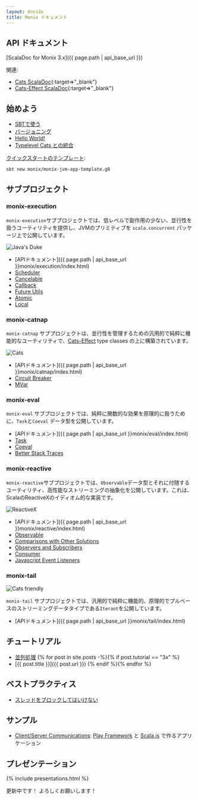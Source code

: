 ```yaml
---
layout: docs3x
title: Monix ドキュメント
---
```


## API ドキュメント

[ScalaDoc for Monix 3.x]({{ page.path | api_base_url }})

関連:

- [Cats ScalaDoc](https://typelevel.org/cats/api/){:target=>"_blank"}
- [Cats-Effect ScalaDoc](https://typelevel.org/cats-effect/api/){:target=>"_blank"}

## 始めよう 

- [SBTで使う](./intro/usage.md)
- [バージョニング](./intro/versioning-scheme.md)
- [Hello World!](./intro/hello-world.md)
- [Typelevel Cats との統合](./intro/cats.md)

[クイックスタートのテンプレート](https://github.com/monix/monix-jvm-app-template.g8):

```
sbt new monix/monix-jvm-app-template.g8
```

## サブプロジェクト

### monix-execution

`monix-execution`サブプロジェクトでは、低レベルで副作用の少ない、並行性を扱うユーティリティを提供し、JVMのプリミティブを `scala.concurrent` パッケージ上で公開しています。

<img src="{{ site.baseurl }}public/images/logos/java.png" alt="Java's Duke" title="Java's Duke"
     class="doc-icon" />

- [APIドキュメント]({{ page.path | api_base_url }}monix/execution/index.html)
- [Scheduler](./execution/scheduler.md)
- [Cancelable](./execution/cancelable.md)
- [Callback](./execution/callback.md)
- [Future Utils](./execution/future-utils.md)
- [Atomic](./execution/atomic.md)
- [Local](./execution/local.md)

### monix-catnap

`monix-catnap` サブプロジェクトは、並行性を管理するための汎用的で純粋に機能的なユーティリティで、[Cats-Effect](https://typelevel.org/cats-effect/) type classes の上に構築されています。

<img src="{{ site.baseurl }}public/images/logos/cats.png" alt="Cats" title="Cats"
     class="doc-icon" />

- [APIドキュメント]({{ page.path | api_base_url }}monix/catnap/index.html)
- [Circuit Breaker](./catnap/circuit-breaker.md)
- [MVar](./catnap/mvar.md)

### monix-eval

`monix-eval` サブプロジェクトでは、純粋に関数的な効果を原理的に扱うために、`Task`と`Coeval` データ型を公開しています。

- [APIドキュメント]({{ page.path | api_base_url }}monix/eval/index.html)
- [Task](./eval/task.md)
- [Coeval](./eval/coeval.md)
- [Better Stack Traces](./eval/stacktraces.md)

### monix-reactive

`monix-reactive`サブプロジェクトでは、`Observable`データ型とそれに付随するユーティリティ、高性能なストリーミングの抽象化を公開しています。これは、ScalaのReactiveXのイディオム的な実装です。

<img src="{{ site.baseurl }}public/images/logos/reactivex.png" alt="ReactiveX" title="ReactiveX"
     class="doc-icon" />

- [APIドキュメント]({{ page.path | api_base_url }}monix/reactive/index.html)
- [Observable](./reactive/observable.md)
- [Comparisons with Other Solutions](./reactive/observable-comparisons.md)
- [Observers and Subscribers](./reactive/observers.md)
- [Consumer](./reactive/consumer.md)
- [Javascript Event Listeners](./reactive/javascript.md)

### monix-tail

<img src="{{ site.baseurl }}public/images/logos/many-cats.png" alt="Cats friendly" title="Cats friendly"
     class="doc-icon2x" />

`monix-tail` サブプロジェクトでは、汎用的で純粋に機能的、原理的でプルベースのストリーミングデータタイプである`Iterant`を公開しています。

- [APIドキュメント]({{ page.path | api_base_url }}monix/tail/index.html)

## チュートリアル
  
- [並列処理](./tutorials/parallelism.md)
{% for post in site.posts -%}{% if post.tutorial == "3x" %}
- [{{ post.title }}]({{ post.url }})
{% endif %}{% endfor %}
  
## ベストプラクティス
  
- [スレッドをブロックしてはいけない](./best-practices/blocking.md)

## サンプル

- [Client/Server Communications](https://github.com/monixio/monix-sample/):
  [Play Framework](https://www.playframework.com/) と
  [Scala.js](http://www.scala-js.org/) で作るアプリケーション

## プレゼンテーション

{% include presentations.html %}

更新中です！ よろしくお願いします！
